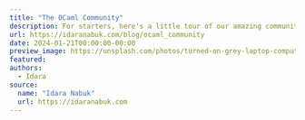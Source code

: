 ```yaml
---
title: "The OCaml Community"
description: For starters, here's a little tour of our amazing community.
url: https://idaranabuk.com/blog/ocaml_community
date: 2024-01-21T00:00:00-00:00
preview_image: https://unsplash.com/photos/turned-on-grey-laptop-computer-FBNxmwEVpAc
featured:
authors:
  - Idara
source:
  name: "Idara Nabuk"
  url: https://idaranabuk.com
---
```

